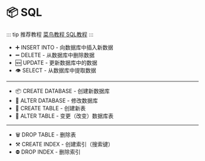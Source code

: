 # 📦 SQL

::: tip 推荐教程
[菜鸟教程 SQL教程](https://www.runoob.com/sql/sql-tutorial.html)
::: 
- ➕ INSERT INTO - 向数据库中插入新数据
- ➖ DELETE - 从数据库中删除数据
- 🆕 UPDATE - 更新数据库中的数据
- 👁️ SELECT - 从数据库中提取数据
---
- 📦 CREATE DATABASE - 创建新数据库
- 🔧 ALTER DATABASE - 修改数据库
- 📃 CREATE TABLE - 创建新表
- 📝 ALTER TABLE - 变更（改变）数据库表
---
- 🗑️ DROP TABLE - 删除表
- ⚒️ CREATE INDEX - 创建索引（搜索键）
- ⛔ DROP INDEX - 删除索引